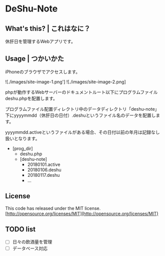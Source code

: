 ﻿# DeShu-Note

## What's this? | これはなに？

休肝日を管理するWebアプリです。  

## Usage | つかいかた

iPhoneのブラウザでアクセスします。  

![./images/site-image-1.png'] ![./images/site-image-2.png]

phpが動作するWebサーバーのドキュメントルート以下にプログラムファイルdeshu.phpを配置します。  

プログラムファイル配置ディレクトリ中のデータディレクトリ「deshu-note」下にyyyymmdd（休肝日の日付）.deshuというファイル名のデータを配置します。  

yyyymmdd.activeというファイルがある場合、その日付以前の年月は記録なし扱いとなります。  

- \[prog_dir\]
    - deshu.php
    - \[deshu-note\]
        - 20180101.active
        - 20180106.deshu
        - 20180117.deshu
        - ...

## License

This code has released under the MIT license.  
[http://opensource.org/licenses/MIT](http://opensource.org/licenses/MIT)

## TODO list

- [ ] 日々の飲酒量を管理
- [ ] データベース対応
